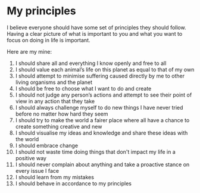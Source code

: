 # My principles
I believe everyone should have some set of principles they should follow. Having a clear picture of what is important to you and what you want to focus on doing in life is important.

Here are my mine:
1. I should share all and everything I know openly and free to all
2. I should value each animal’s life on this planet as equal to that of my own
3. I should attempt to minimise suffering caused directly by me to other living organisms and the planet
4. I should be free to choose what I want to do and create
5. I should not judge any person’s actions and attempt to see their point of view in any action that they take
6. I should always challenge myself to do new things I have never tried before no matter how hard they seem
7. I should try to make the world a fairer place where all have a chance to create something creative and new
8. I should visualise my ideas and knowledge and share these ideas with the world
9. I should embrace change 
10. I should not waste time doing things that don't impact my life in a positive way 
11. I should never complain about anything and take a proactive stance on every issue I face
12. I should learn from my mistakes
13. I should behave in accordance to my principles